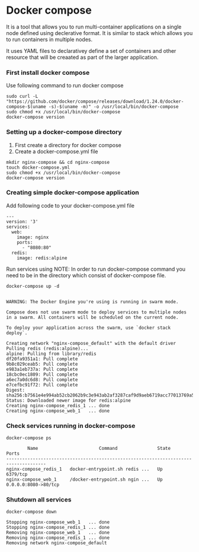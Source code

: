 # Docker compose

It is a tool that allows you to run multi-container applications on a single node defined using declerative format. It is similar to stack which allows you to run containers in multiple nodes.

It uses YAML files to declarativey define a set of containers and other resource that will be creaated as part of the larger application.

### First install docker compose
Use following command to run docker compose
```
sudo curl -L "https://github.com/docker/compose/releases/download/1.24.0/docker-compose-$(uname -s)-$(uname -m)" -o /usr/local/bin/docker-compose
sudo chmod +x /usr/local/bin/docker-compose
docker-compose version
```

### Setting up a docker-compose directory
1. First create a directory for docker compose
2. Create a docker-compose.yml file
```
mkdir nginx-compose && cd nginx-compose
touch docker-compose.yml
sudo chmod +x /usr/local/bin/docker-compose 
docker-compose version
```

### Creating simple docker-compose application
Add following code to your docker-compose.yml file
```
---
version: '3'
services:
  web:
    image: nginx
    ports:
      - "8080:80"
  redis:
    image: redis:alpine
```

Run services using 
NOTE: In order to run docker-compose command you need to be in the directory which consist of docker-compose file.
```
docker-compose up -d


WARNING: The Docker Engine you're using is running in swarm mode.

Compose does not use swarm mode to deploy services to multiple nodes in a swarm. All containers will be scheduled on the current node.

To deploy your application across the swarm, use `docker stack deploy`.

Creating network "nginx-compose_default" with the default driver
Pulling redis (redis:alpine)...
alpine: Pulling from library/redis
df20fa9351a1: Pull complete
9b8c029ceab5: Pull complete
e983a1eb737a: Pull complete
18cbc0ec1809: Pull complete
a6ec7a0dc6d8: Pull complete
e7cefbc91f72: Pull complete
Digest: sha256:b7561e4e994ab52cb2062b9c3e943ab2af3287caf9d9aeb6719acc77013769a5
Status: Downloaded newer image for redis:alpine
Creating nginx-compose_redis_1 ... done
Creating nginx-compose_web_1   ... done
```

### Check services running in docker-compose
```
docker-compose ps

        Name                       Command               State          Ports        
-------------------------------------------------------------------------------------
nginx-compose_redis_1   docker-entrypoint.sh redis ...   Up      6379/tcp            
nginx-compose_web_1     /docker-entrypoint.sh ngin ...   Up      0.0.0.0:8080->80/tcp
```

### Shutdown all services
```
docker-compose down

Stopping nginx-compose_web_1   ... done
Stopping nginx-compose_redis_1 ... done
Removing nginx-compose_web_1   ... done
Removing nginx-compose_redis_1 ... done
Removing network nginx-compose_default
```